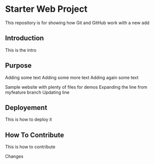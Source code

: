 # Starter Web Project

This repository is for showing how Git and GitHub work
with a new add

## Introduction
This is the intro

## Purpose
Adding some text
Adding some more text
Adding again some text


Sample website with plenty of files for demos
Expanding the line from myfeature branch
Updating line

## Deployement

This is how to deploy it

## How To Contribute
This is how to contribute

Changes
